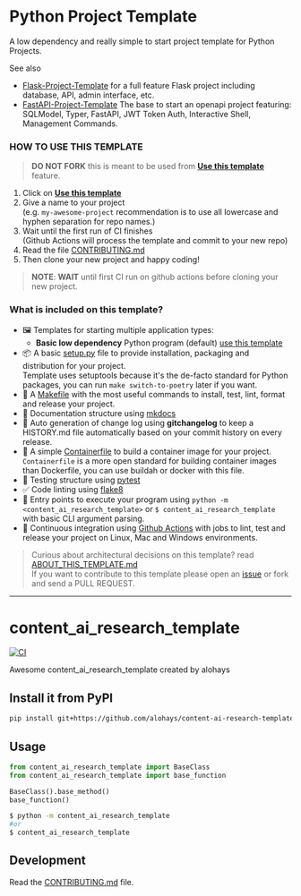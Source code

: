 
# Python Project Template

A low dependency and really simple to start project template for Python Projects.

See also 
- [Flask-Project-Template](https://github.com/rochacbruno/flask-project-template/) for a full feature Flask project including database, API, admin interface, etc.
- [FastAPI-Project-Template](https://github.com/rochacbruno/fastapi-project-template/) The base to start an openapi project featuring: SQLModel, Typer, FastAPI, JWT Token Auth, Interactive Shell, Management Commands.

### HOW TO USE THIS TEMPLATE

> **DO NOT FORK** this is meant to be used from **[Use this template](https://github.com/rochacbruno/python-project-template/generate)** feature.

1. Click on **[Use this template](https://github.com/alohays/content-ai-research-template/generate)**
3. Give a name to your project  
   (e.g. `my-awesome-project` recommendation is to use all lowercase and hyphen separation for repo names.)
3. Wait until the first run of CI finishes  
   (Github Actions will process the template and commit to your new repo)
4. Read the file [CONTRIBUTING.md](CONTRIBUTING.md)
5. Then clone your new project and happy coding!

> **NOTE**: **WAIT** until first CI run on github actions before cloning your new project.

### What is included on this template?

- 🖼️ Templates for starting multiple application types:
  * **Basic low dependency** Python program (default) [use this template](https://github.com/alohays/content-ai-research-template/generate)
- 📦 A basic [setup.py](setup.py) file to provide installation, packaging and distribution for your project.  
  Template uses setuptools because it's the de-facto standard for Python packages, you can run `make switch-to-poetry` later if you want.
- 🤖 A [Makefile](Makefile) with the most useful commands to install, test, lint, format and release your project.
- 📃 Documentation structure using [mkdocs](http://www.mkdocs.org)
- 💬 Auto generation of change log using **gitchangelog** to keep a HISTORY.md file automatically based on your commit history on every release.
- 🐋 A simple [Containerfile](Containerfile) to build a container image for your project.  
  `Containerfile` is a more open standard for building container images than Dockerfile, you can use buildah or docker with this file.
- 🧪 Testing structure using [pytest](https://docs.pytest.org/en/latest/)
- ✅ Code linting using [flake8](https://flake8.pycqa.org/en/latest/)
- 🎯 Entry points to execute your program using `python -m <content_ai_research_template>` or `$ content_ai_research_template` with basic CLI argument parsing.
- 🔄 Continuous integration using [Github Actions](.github/workflows/) with jobs to lint, test and release your project on Linux, Mac and Windows environments.

> Curious about architectural decisions on this template? read [ABOUT_THIS_TEMPLATE.md](ABOUT_THIS_TEMPLATE.md)  
> If you want to contribute to this template please open an [issue](https://github.com/rochacbruno/python-project-template/issues) or fork and send a PULL REQUEST.


---
# content_ai_research_template

[![CI](https://github.com/alohays/content-ai-research-template/actions/workflows/main.yml/badge.svg)](https://github.com/alohays/content-ai-research-template/actions/workflows/main.yml)

Awesome content_ai_research_template created by alohays

## Install it from PyPI

```bash
pip install git+https://github.com/alohays/content-ai-research-template.git 
```

## Usage

```py
from content_ai_research_template import BaseClass
from content_ai_research_template import base_function

BaseClass().base_method()
base_function()
```

```bash
$ python -m content_ai_research_template
#or
$ content_ai_research_template
```

## Development

Read the [CONTRIBUTING.md](CONTRIBUTING.md) file.
